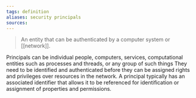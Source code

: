 ```yaml
---
tags: definition
aliases: security principals
sources: 
---
```


> An entity that can be authenticated by a computer system or [[network]].

Principals can be individual people, computers, services, computational entities such as processes and threads, or any group of such things
They need to be identified and authenticated before they can be assigned rights and privileges over resources in the network. 
A principal typically has an associated identifier that allows it to be referenced for identification or assignment of properties and permissions.
